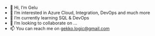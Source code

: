 - 👋 Hi, I’m Gelu
- 👀 I’m interested in Azure Cloud, Integration, DevOps and much more
- 🌱 I’m currently learning SQL & DevOps
- 💞️ I’m looking to collaborate on ...
- 📫 You can reach me on gekko.logic@gmail.com

<!---
GeluKu/GeluKu is a ✨ special ✨ repository because its `README.md` (this file) appears on your GitHub profile.
You can click the Preview link to take a look at your changes.
--->
